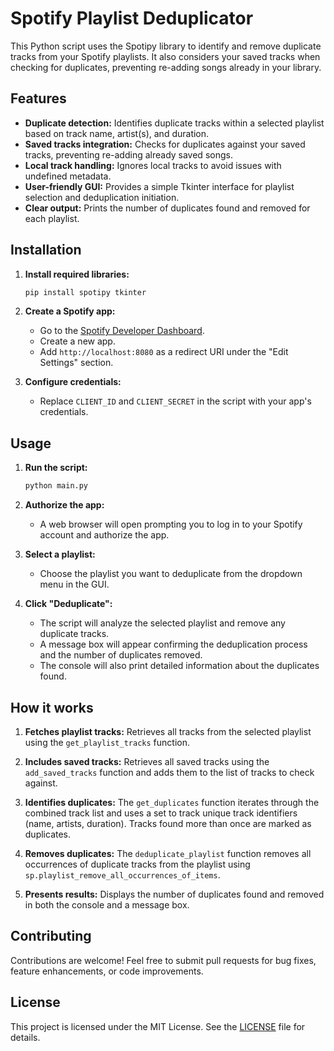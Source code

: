 # Spotify Playlist Deduplicator

This Python script uses the Spotipy library to identify and remove duplicate tracks from your Spotify playlists. It also considers your saved tracks when checking for duplicates, preventing re-adding songs already in your library.

## Features

-   **Duplicate detection:** Identifies duplicate tracks within a selected playlist based on track name, artist(s), and duration.
-   **Saved tracks integration:** Checks for duplicates against your saved tracks, preventing re-adding already saved songs.
-   **Local track handling:** Ignores local tracks to avoid issues with undefined metadata.
-   **User-friendly GUI:** Provides a simple Tkinter interface for playlist selection and deduplication initiation.
-   **Clear output:** Prints the number of duplicates found and removed for each playlist.

## Installation

1. **Install required libraries:**

    ```bash
    pip install spotipy tkinter
    ```

2. **Create a Spotify app:**

    - Go to the [Spotify Developer Dashboard](https://developer.spotify.com/dashboard/).
    - Create a new app.
    - Add `http://localhost:8080` as a redirect URI under the "Edit Settings" section.

3. **Configure credentials:**
    - Replace `CLIENT_ID` and `CLIENT_SECRET` in the script with your app's credentials.

## Usage

1. **Run the script:**

    ```bash
    python main.py
    ```

2. **Authorize the app:**

    - A web browser will open prompting you to log in to your Spotify account and authorize the app.

3. **Select a playlist:**

    - Choose the playlist you want to deduplicate from the dropdown menu in the GUI.

4. **Click "Deduplicate":**
    - The script will analyze the selected playlist and remove any duplicate tracks.
    - A message box will appear confirming the deduplication process and the number of duplicates removed.
    - The console will also print detailed information about the duplicates found.

## How it works

1. **Fetches playlist tracks:** Retrieves all tracks from the selected playlist using the `get_playlist_tracks` function.

2. **Includes saved tracks:** Retrieves all saved tracks using the `add_saved_tracks` function and adds them to the list of tracks to check against.

3. **Identifies duplicates:** The `get_duplicates` function iterates through the combined track list and uses a set to track unique track identifiers (name, artists, duration). Tracks found more than once are marked as duplicates.

4. **Removes duplicates:** The `deduplicate_playlist` function removes all occurrences of duplicate tracks from the playlist using `sp.playlist_remove_all_occurrences_of_items`.

5. **Presents results:** Displays the number of duplicates found and removed in both the console and a message box.

## Contributing

Contributions are welcome! Feel free to submit pull requests for bug fixes, feature enhancements, or code improvements.

## License

This project is licensed under the MIT License. See the [LICENSE](LICENSE) file for details.
